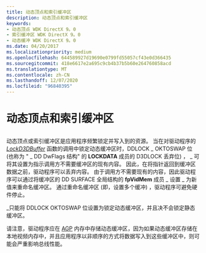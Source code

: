 ```yaml
---
title: 动态顶点和索引缓冲区
description: 动态顶点和索引缓冲区
keywords:
- 动态顶点 WDK DirectX 9。0
- 索引缓冲区 WDK DirectX 9。0
- 动态缓冲 WDK DirectX 9。0
ms.date: 04/20/2017
ms.localizationpriority: medium
ms.openlocfilehash: 644589927d19690e0799fd55057cf43e0d366435
ms.sourcegitcommit: 418e6617e2a695c9cb4b37b5b60e264760858acd
ms.translationtype: MT
ms.contentlocale: zh-CN
ms.lasthandoff: 12/07/2020
ms.locfileid: "96840395"
---
```

# <a name="dynamic-vertex-and-index-buffers"></a>动态顶点和索引缓冲区


## <span id="ddk_dynamic_vertex_and_index_buffers_gg"></span><span id="DDK_DYNAMIC_VERTEX_AND_INDEX_BUFFERS_GG"></span>


动态顶点或索引缓冲区是应用程序频繁锁定并写入到的资源。 当在对驱动程序的 [*LockD3DBuffer*](/previous-versions/windows/hardware/drivers/ff568216(v=vs.85)) 函数的调用中锁定动态缓冲区时，DDLOCK \_ OKTOSWAP 位 (也称为 " \_ DD DwFlags 结构" 的 **LOCKDATA** 成员的 D3DLOCK 丢弃位) ， \_ 可将其设置为指示调用方不需要缓冲区的现有内容。 因此，在将指针返回到缓冲区数据之前，驱动程序可以丢弃内容。 由于调用方不需要现有的内容，因此驱动程序可以通过将缓冲区的 DD SURFACE 全局结构的 **fpVidMem** 成员 \_ 设置 \_ 为新值来重命名缓冲区。 通过重命名缓冲区 (即，设置多个缓冲) ，驱动程序可避免硬件停止。

\_只能将 DDLOCK OKTOSWAP 位设置为锁定动态缓冲区，并且决不会锁定静态缓冲区。

请注意，驱动程序应在 [AGP](agp-support.md) 内存中存储动态缓冲区，因为如果动态缓冲区存储在本地视频内存中，并且应用程序以非顺序的方式将数据写入到这些缓冲区中，则可能会严重影响总线性能。

 

